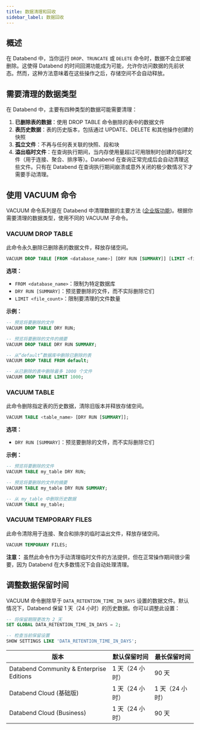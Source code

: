 ```yaml
---
title: 数据清理和回收
sidebar_label: 数据回收
---
```


## 概述

在 Databend 中，当你运行 `DROP`、`TRUNCATE` 或 `DELETE` 命令时，数据不会立即被删除。这使得 Databend 的时间回溯功能成为可能，允许你访问数据的先前状态。然而，这种方法意味着在这些操作之后，存储空间不会自动释放。

## 需要清理的数据类型

在 Databend 中，主要有四种类型的数据可能需要清理：

1. **已删除表的数据**：使用 DROP TABLE 命令删除的表中的数据文件
2. **表历史数据**：表的历史版本，包括通过 UPDATE、DELETE 和其他操作创建的快照
3. **孤立文件**：不再与任何表关联的快照、段和块
4. **溢出临时文件**：在查询执行期间，当内存使用量超过可用限制时创建的临时文件（用于连接、聚合、排序等）。Databend 在查询正常完成后会自动清理这些文件。只有在 Databend 在查询执行期间崩溃或意外关闭的极少数情况下才需要手动清理。

## 使用 VACUUM 命令

VACUUM 命令系列是在 Databend 中清理数据的主要方法 ([企业版功能](/guides/products/dee/enterprise-features))。根据你需要清理的数据类型，使用不同的 VACUUM 子命令。

### VACUUM DROP TABLE

此命令永久删除已删除表的数据文件，释放存储空间。

```sql
VACUUM DROP TABLE [FROM <database_name>] [DRY RUN [SUMMARY]] [LIMIT <file_count>];
```

**选项：**
- `FROM <database_name>`：限制为特定数据库
- `DRY RUN [SUMMARY]`：预览要删除的文件，而不实际删除它们
- `LIMIT <file_count>`：限制要清理的文件数量

**示例：**

```sql
-- 预览将要删除的文件
VACUUM DROP TABLE DRY RUN;

-- 预览将要删除的文件的摘要
VACUUM DROP TABLE DRY RUN SUMMARY;

-- 从“default”数据库中删除已删除的表
VACUUM DROP TABLE FROM default;

-- 从已删除的表中删除最多 1000 个文件
VACUUM DROP TABLE LIMIT 1000;
```

### VACUUM TABLE

此命令删除指定表的历史数据，清除旧版本并释放存储空间。

```sql
VACUUM TABLE <table_name> [DRY RUN [SUMMARY]];
```

**选项：**
- `DRY RUN [SUMMARY]`：预览要删除的文件，而不实际删除它们

**示例：**

```sql
-- 预览将要删除的文件
VACUUM TABLE my_table DRY RUN;

-- 预览将要删除的文件的摘要
VACUUM TABLE my_table DRY RUN SUMMARY;

-- 从 my_table 中删除历史数据
VACUUM TABLE my_table;
```

### VACUUM TEMPORARY FILES

此命令清除用于连接、聚合和排序的临时溢出文件，释放存储空间。

```sql
VACUUM TEMPORARY FILES;
```

**注意：** 虽然此命令作为手动清理临时文件的方法提供，但在正常操作期间很少需要，因为 Databend 在大多数情况下会自动处理清理。

## 调整数据保留时间

VACUUM 命令删除早于 `DATA_RETENTION_TIME_IN_DAYS` 设置的数据文件。默认情况下，Databend 保留 1 天（24 小时）的历史数据。你可以调整此设置：

```sql
-- 将保留期限更改为 2 天
SET GLOBAL DATA_RETENTION_TIME_IN_DAYS = 2;

-- 检查当前保留设置
SHOW SETTINGS LIKE 'DATA_RETENTION_TIME_IN_DAYS';
```

| 版本                                   | 默认保留时间 | 最长保留时间 |
| ---------------------------------------- | ----------------- | ---------------- |
| Databend Community & Enterprise Editions | 1 天（24 小时）  | 90 天          |
| Databend Cloud (基础版)                | 1 天（24 小时）  | 1 天（24 小时） |
| Databend Cloud (Business)                | 1 天（24 小时）  | 90 天          |
